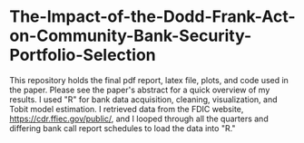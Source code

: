 # The-Impact-of-the-Dodd-Frank-Act-on-Community-Bank-Security-Portfolio-Selection

This repository holds the final pdf report, latex file, plots, and code used in the paper. Please see the paper's abstract for a quick overview of my results. I used "R" for bank data acquisition, cleaning,  visualization, and Tobit model estimation.  I retrieved data from the FDIC website, https://cdr.ffiec.gov/public/, and I looped through all the quarters and differing bank call report schedules to load the data into "R."  
